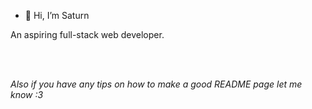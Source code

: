 - 👋 Hi, I’m Saturn

An aspiring full-stack web developer.

<br>
<br>

*Also if you have any tips on how to make a good README page let me know :3*
